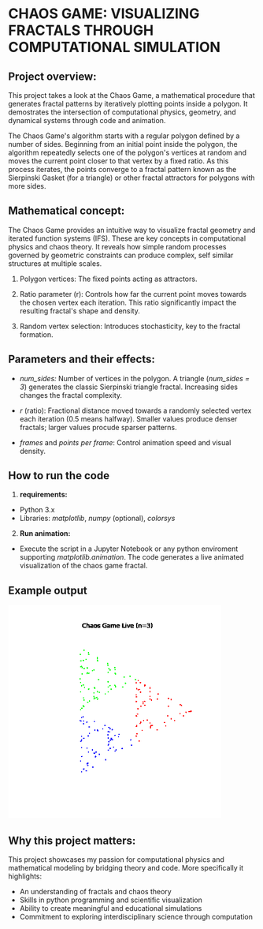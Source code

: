 **CHAOS GAME: VISUALIZING FRACTALS THROUGH COMPUTATIONAL SIMULATION**
====
**Project overview:**
-
  This project takes a look at the Chaos Game, a mathematical procedure that generates fractal patterns by iteratively plotting points inside a polygon. It demostrates the intersection of computational physics, geometry, and dynamical systems through code and animation. 

  The Chaos Game's algorithm starts with a regular polygon defined by a number of sides. Beginning from an initial point inside the polygon, the algorithm repeatedly selects one of the polygon's vertices at random and moves the current point closer to that vertex by a fixed ratio. As this process iterates, the points converge to a fractal pattern known as the Sierpinski Gasket (for a triangle) or other fractal attractors for polygons with more sides.

 **Mathematical concept:**
 -
The Chaos Game provides an intuitive way to visualize fractal geometry and iterated function systems (IFS). These are key concepts in computational physics and chaos theory. It reveals how simple random processes governed by geometric constraints can produce complex, self similar structures at multiple scales. 

 1. Polygon vertices: The fixed points acting as attractors. 

 2. Ratio parameter (r): Controls how far the current point moves towards the chosen vertex each iteration. This ratio significantly impact the resulting fractal's shape and density.

 3. Random vertex selection: Introduces stochasticity, key to the fractal formation. 
 
 **Parameters and their effects:**
 -
* *num_sides:*  Number of vertices in the polygon. A triangle (*num_sides = 3*) generates the classic Sierpinski triangle fractal. Increasing sides changes the fractal complexity.

* *r* (ratio): Fractional distance moved towards a randomly selected vertex each iteration (0.5 means halfway). Smaller values produce denser fractals; larger values procude sparser patterns.

* *frames* and *points per frame*: Control animation speed and visual density.
 
 **How to run the code**
 -
1. **requirements:**
  * Python 3.x
  * Libraries: *matplotlib*, *numpy* (optional), *colorsys*

2. **Run animation:**
  * Execute the script in a Jupyter Notebook or any python enviroment supporting *matplotlib.animation*. The code generates a live animated visualization of the chaos game fractal. 
 
 **Example output**
 -
![Chaos Game fractal animation](chaos_game.gif)
 
 **Why this project matters:**
 -
 This project showcases my passion for computational physics and mathematical modeling by bridging theory and code. More specifically it highlights:
 * An understanding of fractals and chaos theory
 * Skills in python programming and scientific visualization
 * Ability to create meaningful and educational simulations
 * Commitment to exploring interdisciplinary science through computation
